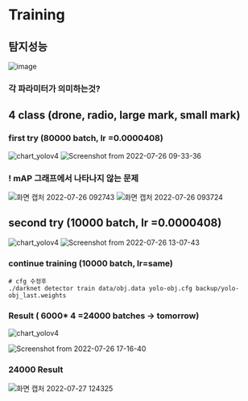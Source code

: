 # Training
## 탐지성능
![image](https://user-images.githubusercontent.com/88171531/180895240-7db01320-a2d9-4c7b-ab55-258c2dcff48c.png)
### 각 파라미터가 의미하는것?
## 4 class (drone, radio, large mark, small mark)
### first try (80000 batch, lr =0.0000408)
![chart_yolov4](https://user-images.githubusercontent.com/88171531/180898095-af4f3505-b157-4c33-9c11-c4bcd8fac644.png)
![Screenshot from 2022-07-26 09-33-36](https://user-images.githubusercontent.com/88171531/180898100-60ca64b2-2ea2-4e51-ba11-d9e26e20786c.png)

### ! mAP 그래프에서 나타나지 않는 문제
![화면 캡처 2022-07-26 092743](https://user-images.githubusercontent.com/88171531/180897112-2802eaba-5cbe-48b1-9611-ca9e753beab6.png)
![화면 캡처 2022-07-26 093724](https://user-images.githubusercontent.com/88171531/180897966-fdd10de3-1ec9-4331-9858-ecd03e0da3e8.png)
## second try (10000 batch, lr =0.0000408)
![chart_yolov4](https://user-images.githubusercontent.com/88171531/180921663-d97a195b-072b-4665-b822-b184d1f72e7b.png)
![Screenshot from 2022-07-26 13-07-43](https://user-images.githubusercontent.com/88171531/180921666-3a91a157-1cfa-4382-b36e-b401c01ee5f8.png)
### continue training (10000 batch, lr=same)
```
# cfg 수정후
./darknet detector train data/obj.data yolo-obj.cfg backup/yolo-obj_last.weights
```
### Result ( 6000* 4 =24000 batches -> tomorrow)
![chart_yolov4](https://user-images.githubusercontent.com/88171531/180958029-fc954c19-cbcd-4896-a828-af36d03a4e80.png)

![Screenshot from 2022-07-26 17-16-40](https://user-images.githubusercontent.com/88171531/180958944-226ac951-49b8-405d-97e7-349f89afe247.png)

### 24000 Result
![화면 캡처 2022-07-27 124325](https://user-images.githubusercontent.com/88171531/181156123-4da92f35-8de4-4e8e-aac3-302ccb1316a3.png)

